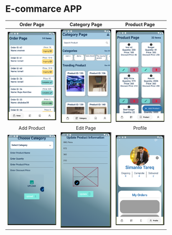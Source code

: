 
# E-commarce APP







| Order Page|Category Page|Product Page|
| :--------:  | :-------:  | :-------------------------: |
| ![orderPage](https://github.com/SimantoTareq/Flutter-Practise/blob/main/order_app/read/orderPage.PNG)  | ![categoryPage](https://github.com/SimantoTareq/Flutter-Practise/blob/main/order_app/read/categoryPage.PNG) |   ![productPage](https://github.com/SimantoTareq/Flutter-Practise/blob/main/order_app/read/productPage.PNG)                          |
|Add Product|Edit Page|Profile|
| ![addPage](https://github.com/SimantoTareq/Flutter-Practise/blob/main/order_app/read/addProductPage.PNG)            | ![editPage](https://github.com/SimantoTareq/Flutter-Practise/blob/main/order_app/read/editPage.PNG)         | ![proflePage](https://github.com/SimantoTareq/Flutter-Practise/blob/main/order_app/read/profilePage.PNG)         |

